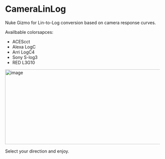 # CameraLinLog
Nuke Gizmo for Lin-to-Log conversion based on camera response curves.

Availbable colorsapces:
  - ACEScct
  - Alexa LogC
  - Arri LogC4
  - Sony S-log3
  - RED L3G10

<img width="585" height="244" alt="image" src="https://github.com/user-attachments/assets/c71179ce-8080-427b-8826-7b6e7d16bca2" />

Select your direction and enjoy.

